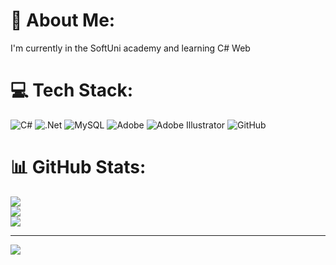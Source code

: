 # 💫 About Me:
I'm currently in the SoftUni academy and learning C# Web


# 💻 Tech Stack:
![C#](https://img.shields.io/badge/c%23-%23239120.svg?style=for-the-badge&logo=csharp&logoColor=white) ![.Net](https://img.shields.io/badge/.NET-5C2D91?style=for-the-badge&logo=.net&logoColor=white) ![MySQL](https://img.shields.io/badge/mysql-4479A1.svg?style=for-the-badge&logo=mysql&logoColor=white) ![Adobe](https://img.shields.io/badge/adobe-%23FF0000.svg?style=for-the-badge&logo=adobe&logoColor=white) ![Adobe Illustrator](https://img.shields.io/badge/adobe%20illustrator-%23FF9A00.svg?style=for-the-badge&logo=adobe%20illustrator&logoColor=white) ![GitHub](https://img.shields.io/badge/github-%23121011.svg?style=for-the-badge&logo=github&logoColor=white)
# 📊 GitHub Stats:
![](https://github-readme-stats.vercel.app/api?username=Ber0v&theme=transparent&hide_border=true&include_all_commits=true&count_private=false)<br/>
![](https://github-readme-streak-stats.herokuapp.com/?user=Ber0v&theme=transparent&hide_border=true)<br/>
![](https://github-readme-stats.vercel.app/api/top-langs/?username=Ber0v&theme=transparent&hide_border=true&include_all_commits=true&count_private=false&layout=compact)

---
[![](https://visitcount.itsvg.in/api?id=Ber0v&icon=2&color=1)](https://visitcount.itsvg.in)

<!-- Proudly created with GPRM ( https://gprm.itsvg.in ) -->
